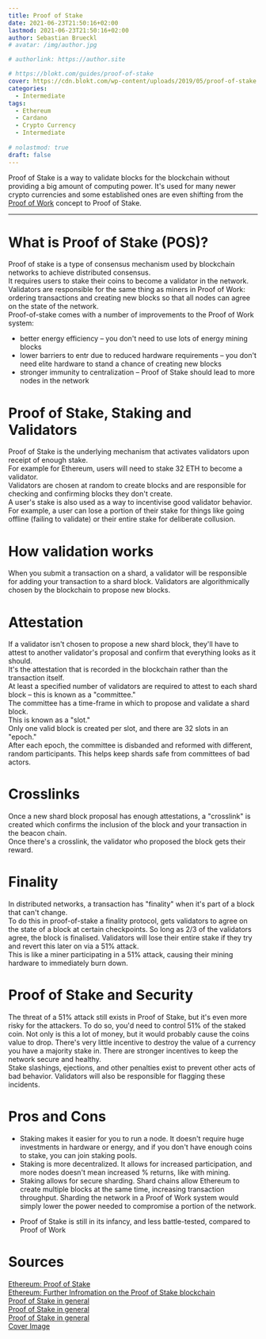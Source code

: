 ```yaml
---
title: Proof of Stake
date: 2021-06-23T21:50:16+02:00
lastmod: 2021-06-23T21:50:16+02:00
author: Sebastian Brueckl
# avatar: /img/author.jpg

# authorlink: https://author.site

# https://blokt.com/guides/proof-of-stake
cover: https://cdn.blokt.com/wp-content/uploads/2019/05/proof-of-stake.jpg
categories:
  - Intermediate
tags:
  - Ethereum
  - Cardano
  - Crypto Currency
  - Intermediate
  
# nolastmod: true
draft: false
---
```


Proof of Stake is a way to validate blocks for the blockchain without providing a big amount of computing power. It's used for many newer crypto currencies and some established ones are even shifting from the [Proof of Work](/science-communication-btc/posts/proof_of_work) concept to Proof of Stake.


<!--more-->
------------

# What is Proof of Stake (POS)?

Proof of stake is a type of consensus mechanism used by blockchain networks to achieve distributed consensus.  
It requires users to stake their coins to become a validator in the network. Validators are responsible for the same thing as miners in Proof of Work: ordering transactions and creating new blocks so that all nodes can agree on the state of the network.  
Proof-of-stake comes with a number of improvements to the Proof of Work system:  

- better energy efficiency – you don't need to use lots of energy mining blocks
- lower barriers to entr due to reduced hardware requirements – you don't need elite hardware to stand a chance of creating new blocks
- stronger immunity to centralization – Proof of Stake should lead to more nodes in the network


# Proof of Stake, Staking and Validators

Proof of Stake is the underlying mechanism that activates validators upon receipt of enough stake.  
For example for Ethereum, users will need to stake 32 ETH to become a validator.  
Validators are chosen at random to create blocks and are responsible for checking and confirming blocks they don't create.  
A user's stake is also used as a way to incentivise good validator behavior.  
For example, a user can lose a portion of their stake for things like going offline (failing to validate) or their entire stake for deliberate collusion.  


# How validation works

When you submit a transaction on a shard, a validator will be responsible for adding your transaction to a shard block. Validators are algorithmically chosen by the blockchain to propose new blocks.  

# Attestation

If a validator isn't chosen to propose a new shard block, they'll have to attest to another validator's proposal and confirm that everything looks as it should.  
It's the attestation that is recorded in the blockchain rather than the transaction itself.  
At least a specified number of validators are required to attest to each shard block – this is known as a "committee."  
The committee has a time-frame in which to propose and validate a shard block.  
This is known as a "slot."  
Only one valid block is created per slot, and there are 32 slots in an "epoch."  
After each epoch, the committee is disbanded and reformed with different, random participants. This helps keep shards safe from committees of bad actors.  


# Crosslinks

Once a new shard block proposal has enough attestations, a "crosslink" is created which confirms the inclusion of the block and your transaction in the beacon chain.  
Once there's a crosslink, the validator who proposed the block gets their reward.


# Finality

In distributed networks, a transaction has "finality" when it's part of a block that can't change.  
To do this in proof-of-stake a finality protocol, gets validators to agree on the state of a block at certain checkpoints. So long as 2/3 of the validators agree, the block is finalised. Validators will lose their entire stake if they try and revert this later on via a 51% attack.  
This is like a miner participating in a 51% attack, causing their mining hardware to immediately burn down.  


# Proof of Stake and Security

The threat of a 51% attack still exists in Proof of Stake, but it's even more risky for the attackers. To do so, you'd need to control 51% of the staked coin. Not only is this a lot of money, but it would probably cause the coins value to drop. There's very little incentive to destroy the value of a currency you have a majority stake in. There are stronger incentives to keep the network secure and healthy.  
Stake slashings, ejections, and other penalties exist to prevent other acts of bad behavior. Validators will also be responsible for flagging these incidents.


# Pros and Cons

+ Staking makes it easier for you to run a node. It doesn't require huge investments in hardware or energy, and if you don't have enough coins to stake, you can join staking pools.
+ Staking is more decentralized. It allows for increased participation, and more nodes doesn't mean increased % returns, like with mining.	
+ Staking allows for secure sharding. Shard chains allow Ethereum to create multiple blocks at the same time, increasing transaction throughput. Sharding the network in a Proof of Work system would simply lower the power needed to compromise a portion of the network.

- Proof of Stake is still in its infancy, and less battle-tested, compared to Proof of Work


# Sources

[Ethereum: Proof of Stake](https://ethereum.org/en/developers/docs/consensus-mechanisms/pos/#top)  
[Ethereum: Further Infromation on the Proof of Stake blockchain](https://ethos.dev/beacon-chain/)  
[Proof of Stake in general](https://consensys.net/blog/blockchain-explained/what-is-proof-of-stake/)  
[Proof of Stake in general](https://www.investopedia.com/terms/p/proof-stake-pos.asp)  
[Proof of Stake in general](https://academy.binance.com/en/articles/proof-of-stake-explained)  
[Cover Image](https://blokt.com/guides/proof-of-stake)
